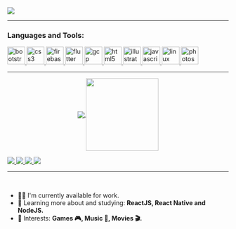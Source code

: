 <img src="https://github.com/lahiruroot/lahiruroot/blob/main/biogif/Blue%20Illustrated%20General%20Grocery%20Supplies%20Online%20Service%20Grocery%20Facebook%20Cover.gif"/>
<hr>
<p align="center">
<h3 align="left">Languages and Tools:</h3>
<p align="left"> <a href="https://getbootstrap.com" target="_blank"> <img
            src="https://devicons.github.io/devicon/devicon.git/icons/bootstrap/bootstrap-plain.svg" alt="bootstrap"
            width="40" height="40" /> </a> <a href="https://www.w3schools.com/css/" target="_blank"> <img
            src="https://devicons.github.io/devicon/devicon.git/icons/css3/css3-original-wordmark.svg" alt="css3"
            width="40" height="40" /> </a><a href="https://firebase.google.com/" target="_blank"> <img
            src="https://www.vectorlogo.zone/logos/firebase/firebase-icon.svg" alt="firebase" width="40" height="40" />
    </a> <a href="https://flutter.dev" target="_blank"> <img
            src="https://www.vectorlogo.zone/logos/flutterio/flutterio-icon.svg" alt="flutter" width="40" height="40" />
    </a> <a href="https://cloud.google.com" target="_blank"> <img
            src="https://www.vectorlogo.zone/logos/google_cloud/google_cloud-icon.svg" alt="gcp" width="40"
            height="40" /> </a> <a href="https://www.w3.org/html/" target="_blank"> <img
            src="https://devicons.github.io/devicon/devicon.git/icons/html5/html5-original-wordmark.svg" alt="html5"
            width="40" height="40" /> </a> <a href="https://www.adobe.com/in/products/illustrator.html" target="_blank">
        <img src="https://www.vectorlogo.zone/logos/adobe_illustrator/adobe_illustrator-icon.svg" alt="illustrator"
            width="40" height="40" /> </a> <a href="https://developer.mozilla.org/en-US/docs/Web/JavaScript"
        target="_blank"> <img
            src="https://devicons.github.io/devicon/devicon.git/icons/javascript/javascript-original.svg"
            alt="javascript" width="40" height="40" /> </a> <a href="https://www.linux.org/" target="_blank"> <img
            src="https://devicons.github.io/devicon/devicon.git/icons/linux/linux-original.svg" alt="linux" width="40"
            height="40" /> </a>  <a href="https://www.photoshop.com/en" target="_blank"> <img
            src="https://devicons.github.io/devicon/devicon.git/icons/photoshop/photoshop-plain.svg" alt="photoshop"
            width="40" height="40" /> </a> </p>
</p>
<hr>
<p align="center">
  <a href="https://github.com/anuraghazra/github-readme-stats">
    <img
      align="center"
      src="https://github-readme-stats.vercel.app/api/top-langs/?username=lahiruroot&layout=compact&exclude_repo=PingMeRN"
    />
  </a>
  <a href="https://github.com/anuraghazra/github-readme-stats">
    <img
      align="center"
      height="165"
      src="https://github-readme-stats.vercel.app/api?username=lahiruroot&count_private=true&show_icons=true&custom_title=Github%20Status&hide=issues"
    />
  </a>
</p>

<a href="https://www.linkedin.com/in/lahiru-udawaththa/">
  <img src="https://img.shields.io/badge/-lahiru_udawaththa-blue?style=flat-square&logo=Linkedin&logoColor=white&link=https://www.linkedin.com/in/lahiru_udawaththa-630155147/" />
</a>
<a href="mailto:lahiruudawaththa8@gmail.com">
  <img src="https://img.shields.io/badge/-lahiruudawaththa8@gmail.com-c14438?style=flat-square&logo=Gmail&logoColor=white&link=mailto:lahiruudawaththa8@gmail.com" />
</a>
<a href="https://dev.to/lahiruroot">
  <img src="https://img.shields.io/badge/DEV.to-lahiruroot-black" />
</a>
<a href="https://github.com/lahiruroot">
  <img src="https://img.shields.io/github/followers/lahiruroot?label=Follow&style=social" />
</a>

---
<br />

- 👨‍💻 I'm currently available for work.
- 🌱 Learning more about and studying: **ReactJS, React Native and NodeJS.**
- :purple_heart: Interests: **Games 🎮, Music 🎵, Movies 🎬.**
